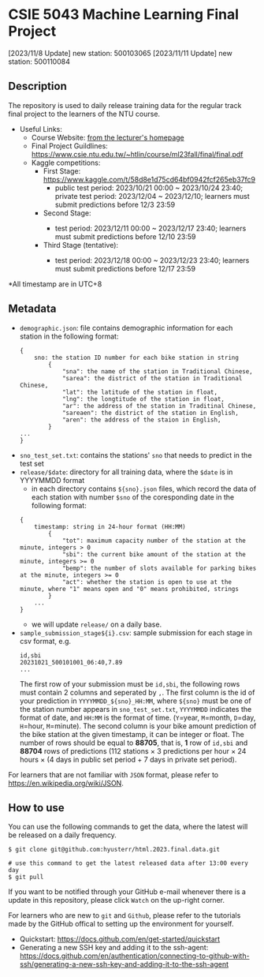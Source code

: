 # CSIE 5043 Machine Learning Final Project
\[2023/11/8 Update\] new station: 500103065
\[2023/11/11 Update\] new station: 500110084
## Description
The repository is used to daily release training data for the regular track final project to the learners of the NTU course. 
- Useful Links:
    - Course Website: [from the lecturer's homepage](https://www.csie.ntu.edu.tw/~htlin/course/ml23fall/)
    - Final Project Guildlines: <https://www.csie.ntu.edu.tw/~htlin/course/ml23fall/final/final.pdf>
    - Kaggle competitions: 
        - First Stage: <https://www.kaggle.com/t/58d8e1d75cd64bf0942fcf265eb37fc9>
            - public test period: 2023/10/21 00:00 ~ 2023/10/24 23:40; private test period: 2023/12/04 ~ 2023/12/10; learners must submit predictions before 12/3 23:59
        - Second Stage: <TBD>
            - test period: 2023/12/11 00:00 ~ 2023/12/17 23:40; learners must submit predictions before 12/10 23:59
        - Third Stage (tentative): <TBD>
            - test period: 2023/12/18 00:00 ~ 2023/12/23 23:40; learners must submit predictions before 12/17 23:59
              
*All timestamp are in UTC+8

## Metadata
- `demographic.json`: file contains demographic information for each station in the following format:
    ```
    {
        sno: the station ID number for each bike station in string
            {
                "sna": the name of the station in Traditional Chinese,
                "sarea": the district of the station in Traditional Chinese,
                "lat": the latitude of the station in float,
                "lng": the longtitude of the station in float,
                "ar": the address of the station in Traditinal Chinese,
                "sareaen": the district of the station in English,
                "aren": the address of the staion in English,
            }
    ...
    }
    ```
- `sno_test_set.txt`: contains the stations' `sno` that needs to predict in the test set
- `release/$date`: directory for all training data, where the `$date` is in YYYYMMDD format
    - in each directory contains `${sno}.json` files, which record the data of each station with number `$sno` of the coresponding date in the following format:
    ```
    {
        timestamp: string in 24-hour format (HH:MM)
            {
                "tot": maximum capacity number of the station at the minute, integers > 0
                "sbi": the current bike amount of the station at the minute, integers >= 0
                "bemp": the number of slots available for parking bikes at the minute, integers >= 0
                "act": whether the station is open to use at the minute, where "1" means open and "0" means prohibited, strings
            }
        ...
    }
    ```
    - we will update `release/` on a daily base.
- `sample_submission_stage${i}.csv`: sample submission for each stage in csv format, e.g.
    ```
    id,sbi
    20231021_500101001_06:40,7.89
    ...
    ```
    The first row of your submission must be `id,sbi`, the following rows must contain 2 columns and seperated by `,`. The first column is the id of your prediction in `YYYYMMDD_${sno}_HH:MM`, where `${sno}` must be one of the station number appears in `sno_test_set.txt`, `YYYYMMDD` indicates the format of date, and `HH:MM` is the format of time. (`Y`=year, `M`=month, `D`=day, `H`=hour, `M`=minute). The second column is your bike amount prediction of the bike station at the given timestamp, it can be integer or float. The number of rows should be equal to **88705**, that is, **1** row of `id,sbi` and **88704** rows of predictions (112 stations $\times$ 3 predictions per hour $\times$ 24 hours $\times$ (4 days in public set period + 7 days in private set period).


For learners that are not familiar with `JSON` format, please refer to <https://en.wikipedia.org/wiki/JSON>.

## How to use
You can use the following commands to get the data, where the latest will be released on a daily frequency.
```
$ git clone git@github.com:hyusterr/html.2023.final.data.git

# use this command to get the latest released data after 13:00 every day
$ git pull
```
If you want to be notified through your GitHub e-mail whenever there is a update in this repository, please click `Watch` on the up-right corner.

For learners who are new to `git` and `Github`, please refer to the tutorials made by the GitHub offical to setting up the environment for yourself.
- Quickstart: <https://docs.github.com/en/get-started/quickstart>
- Generating a new SSH key and adding it to the ssh-agent: <https://docs.github.com/en/authentication/connecting-to-github-with-ssh/generating-a-new-ssh-key-and-adding-it-to-the-ssh-agent>
